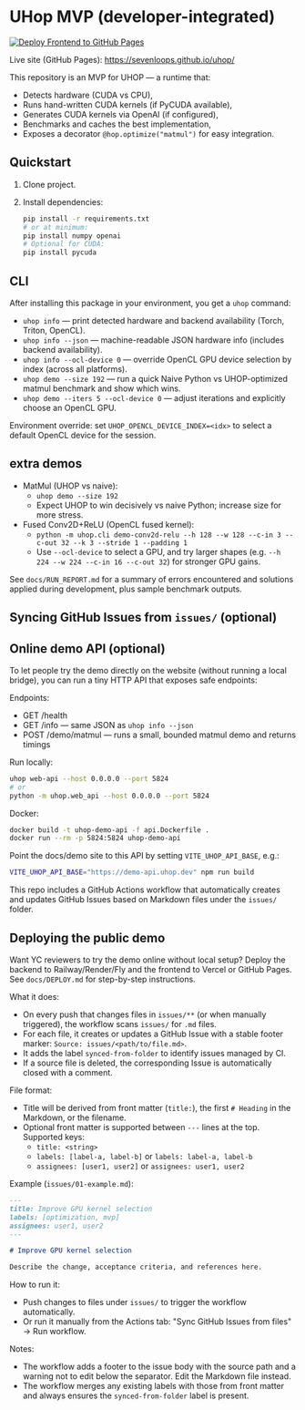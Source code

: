 # UHop MVP (developer-integrated)

[![Deploy Frontend to GitHub Pages](https://github.com/sevenloops/uhop/actions/workflows/deploy-frontend-pages.yml/badge.svg)](https://github.com/sevenloops/uhop/actions/workflows/deploy-frontend-pages.yml)

Live site (GitHub Pages): <https://sevenloops.github.io/uhop/>

This repository is an MVP for UHOP — a runtime that:

- Detects hardware (CUDA vs CPU),
- Runs hand-written CUDA kernels (if PyCUDA available),
- Generates CUDA kernels via OpenAI (if configured),
- Benchmarks and caches the best implementation,
- Exposes a decorator `@hop.optimize("matmul")` for easy integration.

## Quickstart

1. Clone project.
2. Install dependencies:

   ```bash
   pip install -r requirements.txt
   # or at minimum:
   pip install numpy openai
   # Optional for CUDA:
   pip install pycuda
   ```

## CLI

After installing this package in your environment, you get a `uhop` command:

- `uhop info` — print detected hardware and backend availability (Torch, Triton, OpenCL).
- `uhop info --json` — machine-readable JSON hardware info (includes backend availability).
- `uhop info --ocl-device 0` — override OpenCL GPU device selection by index (across all platforms).
- `uhop demo --size 192` — run a quick Naive Python vs UHOP-optimized matmul benchmark and show which wins.
- `uhop demo --iters 5 --ocl-device 0` — adjust iterations and explicitly choose an OpenCL GPU.

Environment override: set `UHOP_OPENCL_DEVICE_INDEX=<idx>` to select a default OpenCL device for the session.

## extra demos

- MatMul (UHOP vs naive):
  - `uhop demo --size 192`
  - Expect UHOP to win decisively vs naive Python; increase size for more stress.
- Fused Conv2D+ReLU (OpenCL fused kernel):
  - `python -m uhop.cli demo-conv2d-relu --h 128 --w 128 --c-in 3 --c-out 32 --k 3 --stride 1 --padding 1`
  - Use `--ocl-device` to select a GPU, and try larger shapes (e.g. `--h 224 --w 224 --c-in 16 --c-out 32`) for stronger GPU gains.

See `docs/RUN_REPORT.md` for a summary of errors encountered and solutions applied during development, plus sample benchmark outputs.

## Syncing GitHub Issues from `issues/` (optional)

## Online demo API (optional)

To let people try the demo directly on the website (without running a local bridge), you can run a tiny HTTP API that exposes safe endpoints:

Endpoints:

- GET /health
- GET /info — same JSON as `uhop info --json`
- POST /demo/matmul — runs a small, bounded matmul demo and returns timings

Run locally:

```bash
uhop web-api --host 0.0.0.0 --port 5824
# or
python -m uhop.web_api --host 0.0.0.0 --port 5824
```

Docker:

```bash
docker build -t uhop-demo-api -f api.Dockerfile .
docker run --rm -p 5824:5824 uhop-demo-api
```

Point the docs/demo site to this API by setting `VITE_UHOP_API_BASE`, e.g.:

```bash
VITE_UHOP_API_BASE="https://demo-api.uhop.dev" npm run build
```


This repo includes a GitHub Actions workflow that automatically creates and updates GitHub Issues based on Markdown files under the `issues/` folder.

## Deploying the public demo

Want YC reviewers to try the demo online without local setup? Deploy the backend to Railway/Render/Fly and the frontend to Vercel or GitHub Pages. See `docs/DEPLOY.md` for step-by-step instructions.

What it does:

- On every push that changes files in `issues/**` (or when manually triggered), the workflow scans `issues/` for `.md` files.
- For each file, it creates or updates a GitHub Issue with a stable footer marker: `Source: issues/<path/to/file.md>`.
- It adds the label `synced-from-folder` to identify issues managed by CI.
- If a source file is deleted, the corresponding Issue is automatically closed with a comment.

File format:

- Title will be derived from front matter (`title:`), the first `# Heading` in the Markdown, or the filename.
- Optional front matter is supported between `---` lines at the top. Supported keys:
  - `title: <string>`
  - `labels: [label-a, label-b]` or `labels: label-a, label-b`
  - `assignees: [user1, user2]` or `assignees: user1, user2`

Example (`issues/01-example.md`):

```markdown
---
title: Improve GPU kernel selection
labels: [optimization, mvp]
assignees: user1, user2
---

# Improve GPU kernel selection

Describe the change, acceptance criteria, and references here.
```

How to run it:

- Push changes to files under `issues/` to trigger the workflow automatically.
- Or run it manually from the Actions tab: "Sync GitHub Issues from files" → Run workflow.

Notes:

- The workflow adds a footer to the issue body with the source path and a warning not to edit below the separator. Edit the Markdown file instead.
- The workflow merges any existing labels with those from front matter and always ensures the `synced-from-folder` label is present.
